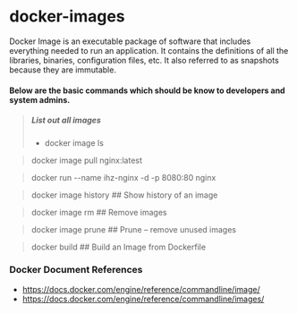 # docker-images

Docker Image is an executable package of software that includes everything needed to run an application. It contains the definitions of all the libraries, binaries, configuration files, etc. It also referred to as snapshots because they are immutable.

#### Below are the basic commands which should be know to developers and system admins.

> ##### List out all images
> -   docker image ls 

> docker image pull nginx:latest

> docker run --name ihz-nginx -d -p 8080:80 nginx

> docker image history ## Show history of an image

> docker image rm ## Remove images

> docker image prune ## Prune – remove unused images

> docker build ## Build an Image from Dockerfile

### Docker Document References

-   <https://docs.docker.com/engine/reference/commandline/image/>
-   <https://docs.docker.com/engine/reference/commandline/images/>
